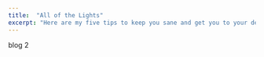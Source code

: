 ```yaml
---
title:  "All of the Lights"
excerpt: "Here are my five tips to keep you sane and get you to your destination on the Tokyo Subway."
---
```


blog 2